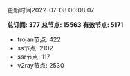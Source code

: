 更新时间2022-07-08 00:08:07

**总订阅: 377**
**总节点: 15563**
**有效节点: 5171**
- trojan节点: 422
- ss节点: 2102
- ssr节点: 117
- v2ray节点: 2530
